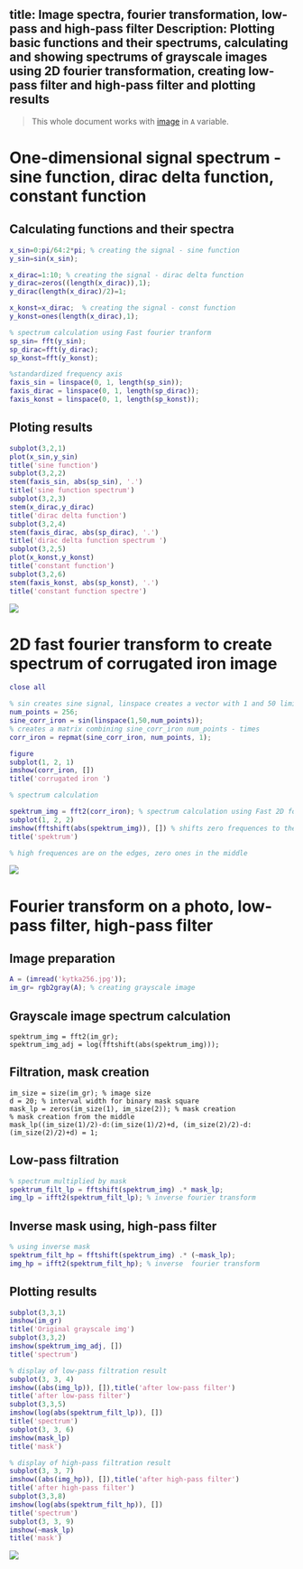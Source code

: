 title: Image spectra, fourier transformation, low-pass and high-pass filter
Description: Plotting basic functions and their spectrums, calculating and showing spectrums of grayscale images using 2D fourier transformation, creating low-pass filter and high-pass filter and plotting results 
---
>This whole document works with [image](/media/kytka256.jpg) in `A` variable.
# One-dimensional signal spectrum - sine function, dirac delta function, constant function
## Calculating functions and their spectra
```matlab
x_sin=0:pi/64:2*pi; % creating the signal - sine function
y_sin=sin(x_sin);

x_dirac=1:10; % creating the signal - dirac delta function
y_dirac=zeros((length(x_dirac)),1);
y_dirac(length(x_dirac)/2)=1;

x_konst=x_dirac;  % creating the signal - const function
y_konst=ones(length(x_dirac),1);

% spectrum calculation using Fast fourier tranform
sp_sin= fft(y_sin); 
sp_dirac=fft(y_dirac); 
sp_konst=fft(y_konst); 

%standardized frequency axis
faxis_sin = linspace(0, 1, length(sp_sin)); 
faxis_dirac = linspace(0, 1, length(sp_dirac)); 
faxis_konst = linspace(0, 1, length(sp_konst)); 
```
## Ploting results
``` matlab
subplot(3,2,1) 
plot(x_sin,y_sin)
title('sine function')
subplot(3,2,2)
stem(faxis_sin, abs(sp_sin), '.')
title('sine function spectrum')
subplot(3,2,3)
stem(x_dirac,y_dirac)
title('dirac delta function')
subplot(3,2,4)
stem(faxis_dirac, abs(sp_dirac), '.')
title('dirac delta function spectrum ')
subplot(3,2,5)
plot(x_konst,y_konst)
title('constant function')
subplot(3,2,6)
stem(faxis_konst, abs(sp_konst), '.')
title('constant function spectre')
```
![](media/spect1.png)
# 2D fast fourier transform to create spectrum of corrugated iron image
``` matlab
close all

% sin creates sine signal, linspace creates a vector with 1 and 50 limits
num_points = 256;
sine_corr_iron = sin(linspace(1,50,num_points)); 
% creates a matrix combining sine_corr_iron num_points - times
corr_iron = repmat(sine_corr_iron, num_points, 1); 

figure
subplot(1, 2, 1)
imshow(corr_iron, [])
title('corrugated iron ')

% spectrum calculation

spektrum_img = fft2(corr_iron); % spectrum calculation using Fast 2D fourier transform
subplot(1, 2, 2)
imshow(fftshift(abs(spektrum_img)), []) % shifts zero frequences to the middle
title('spektrum')

% high frequences are on the edges, zero ones in the middle
```
![](media/spect3_corr_iron.png)
# Fourier transform on a photo, low-pass filter, high-pass filter
## Image preparation
``` matlab
A = (imread('kytka256.jpg'));
im_gr= rgb2gray(A); % creating grayscale image
``` 
## Grayscale image spectrum calculation
``` 
spektrum_img = fft2(im_gr);
spektrum_img_adj = log(fftshift(abs(spektrum_img)));
``` 
## Filtration, mask creation
``` 
im_size = size(im_gr); % image size
d = 20; % interval width for binary mask square
mask_lp = zeros(im_size(1), im_size(2)); % mask creation
% mask creation from the middle
mask_lp((im_size(1)/2)-d:(im_size(1)/2)+d, (im_size(2)/2)-d:(im_size(2)/2)+d) = 1; 
``` 
## Low-pass filtration
``` matlab
% spectrum multiplied by mask
spektrum_filt_lp = fftshift(spektrum_img) .* mask_lp; 
img_lp = ifft2(spektrum_filt_lp); % inverse fourier transform
``` 
## Inverse mask using, high-pass filter
``` matlab
% using inverse mask
spektrum_filt_hp = fftshift(spektrum_img) .* (~mask_lp);
img_hp = ifft2(spektrum_filt_hp); % inverse  fourier transform
```
## Plotting results
``` matlab
subplot(3,3,1)
imshow(im_gr)
title('Original grayscale img')
subplot(3,3,2)
imshow(spektrum_img_adj, [])
title('spectrum')

% display of low-pass filtration result
subplot(3, 3, 4)
imshow((abs(img_lp)), []),title('after low-pass filter')
title('after low-pass filter')
subplot(3,3,5)
imshow(log(abs(spektrum_filt_lp)), [])
title('spectrum')
subplot(3, 3, 6)
imshow(mask_lp)
title('mask')

% display of high-pass filtration result
subplot(3, 3, 7)
imshow((abs(img_hp)), []),title('after high-pass filter')
title('after high-pass filter')
subplot(3,3,8)
imshow(log(abs(spektrum_filt_hp)), [])
title('spectrum')
subplot(3, 3, 9)
imshow(~mask_lp)
title('mask') 
```
![](media/spect2.png)

